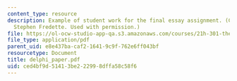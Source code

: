 ```yaml
---
content_type: resource
description: Example of student work for the final essay assignment. (Courtesy of
  Stephen Fredette. Used with permission.)
file: https://ol-ocw-studio-app-qa.s3.amazonaws.com/courses/21h-301-the-ancient-world-greece-fall-2004/ced4bf9d51413be222998dffa58c58f6_delphi_paper.pdf
file_type: application/pdf
parent_uid: e8e437ba-caf2-1641-9c9f-762e6ff043bf
resourcetype: Document
title: delphi_paper.pdf
uid: ced4bf9d-5141-3be2-2299-8dffa58c58f6
---
```

